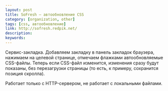 ```yaml
---
layout: post
title: SoFresh — автообновление CSS
category: [organization, other]
tags: [css, автообновление]
link: http://sofresh.redpik.net/
description:
keywords:
---
```


<p>Сервис-закладка. Добавляем закладку в панель закладок браузера, нажимаем на целевой странице, отмечаем флажками автообновляемые CSS-файлы. Теперь если CSS-файл изменится, изменения сразу будут показаны, без перезагрузки страницы (то есть, к примеру, сохранится позиция скролла).</p>
<p>Работает только с HTTP-сервером, не работает с локальными файлами.</p>

